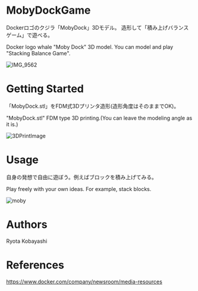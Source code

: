 # MobyDockGame
Dockerロゴのクジラ「MobyDock」3Dモデル。
造形して「積み上げバランスゲーム」で遊べる。

Docker logo whale "Moby Dock" 3D model.
You can model and play "Stacking Balance Game".

![IMG_9562](https://user-images.githubusercontent.com/30834673/81463296-7f79f180-91f3-11ea-8627-7fc10bcd719a.jpg)

# Getting Started
「MobyDock.stl」をFDM式3Dプリンタ造形(造形角度はそのままでOK)。

"MobyDock.stl" FDM type 3D printing.(You can leave the modeling angle as it is.)

![3DPrintImage](https://user-images.githubusercontent.com/30834673/81463501-febbf500-91f4-11ea-93d8-4a89afc9a24d.jpg)

# Usage
自身の発想で自由に遊ぼう。例えばブロックを積み上げてみる。

Play freely with your own ideas.
For example, stack blocks.

![moby](https://user-images.githubusercontent.com/30834673/81463894-1d6fbb00-91f8-11ea-8939-ec16a9d007b6.gif)

# Authors
Ryota Kobayashi

# References
https://www.docker.com/company/newsroom/media-resources
